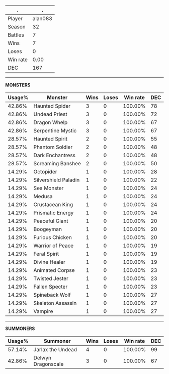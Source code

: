 .|.
|-|-
Player|alan083
Season|32
Battles|7
Wins|7
Loses|0
Win rate|0.00
DEC|167

---
**MONSTERS**

Usage%|Monster|Wins|Loses|Win rate|DEC|
-|-|-|-|-|-|
42.86%|Haunted Spider|3|0|100.00%|78|
42.86%|Undead Priest|3|0|100.00%|72|
42.86%|Dragon Whelp|3|0|100.00%|67|
42.86%|Serpentine Mystic|3|0|100.00%|67|
28.57%|Haunted Spirit|2|0|100.00%|55|
28.57%|Phantom Soldier|2|0|100.00%|48|
28.57%|Dark Enchantress|2|0|100.00%|48|
28.57%|Screaming Banshee|2|0|100.00%|50|
14.29%|Octopider|1|0|100.00%|28|
14.29%|Silvershield Paladin|1|0|100.00%|22|
14.29%|Sea Monster|1|0|100.00%|24|
14.29%|Medusa|1|0|100.00%|24|
14.29%|Crustacean King|1|0|100.00%|24|
14.29%|Prismatic Energy|1|0|100.00%|24|
14.29%|Peaceful Giant|1|0|100.00%|20|
14.29%|Boogeyman|1|0|100.00%|20|
14.29%|Furious Chicken|1|0|100.00%|20|
14.29%|Warrior of Peace|1|0|100.00%|19|
14.29%|Feral Spirit|1|0|100.00%|19|
14.29%|Divine Healer|1|0|100.00%|19|
14.29%|Animated Corpse|1|0|100.00%|23|
14.29%|Twisted Jester|1|0|100.00%|23|
14.29%|Fallen Specter|1|0|100.00%|23|
14.29%|Spineback Wolf|1|0|100.00%|27|
14.29%|Skeleton Assassin|1|0|100.00%|27|
14.29%|Vampire|1|0|100.00%|27|

---
**SUMMONERS**

Usage%|Summoner|Wins|Loses|Win rate|DEC|
-|-|-|-|-|-|
57.14%|Jarlax the Undead|4|0|100.00%|99|
42.86%|Delwyn Dragonscale|3|0|100.00%|67|
